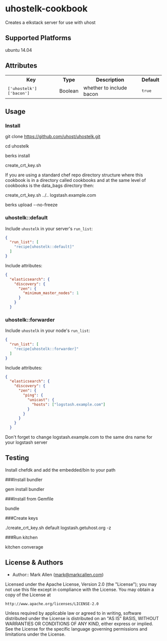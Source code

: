# uhostelk-cookbook

Creates a elkstack server for use with uhost

## Supported Platforms

ubuntu 14.04

## Attributes

<table>
  <tr>
    <th>Key</th>
    <th>Type</th>
    <th>Description</th>
    <th>Default</th>
  </tr>
  <tr>
    <td><tt>['uhostelk']['bacon']</tt></td>
    <td>Boolean</td>
    <td>whether to include bacon</td>
    <td><tt>true</tt></td>
  </tr>
</table>

## Usage

### Install

git clone https://github.com/uhost/uhostelk.git

cd uhostelk

berks install

create_crt_key.sh <chef repo path> <server dns name>

If you are using a standard chef repo directory structure where this cookbook is in a directory called cookbooks and at the same level of cookbooks is the data_bags directory then:

create_crt_key.sh ../.. logstash.example.com

berks upload --no-freeze


### uhostelk::default

Include `uhostelk` in your server's `run_list`:

```json
{
  "run_list": [
    "recipe[uhostelk::default]"
  ]
}
```

Include attributes:

```json
{
  "elasticsearch": {
    "discovery": {
      "zen": {
        "minimum_master_nodes": 1
      }
    }
  }
```

### uhostelk::forwarder

Include `uhostelk` in your node's `run_list`:

```json
{
  "run_list": [
    "recipe[uhostelk::forwarder]"
  ]
}
```

Include attributes:

```json
{
  "elasticsearch": {
    "discovery": {
      "zen": {
        "ping": {
          "unicast": {
            "hosts": ["logstash.example.com"]
          }
        }
      }
    }
  }
```

Don't forget to change logstash.example.com to the same dns name for your logstash server

## Testing

Install chefdk and add the embedded/bin to your path

###Install bundler

gem install bundler

###Install from Gemfile

bundle

###Create keys

./create_crt_key.sh default logstash.getuhost.org -z

###Run kitchen

kitchen converage


License & Authors
-----------------
- Author:: Mark Allen (mark@markcallen.com)

Licensed under the Apache License, Version 2.0 (the "License");
you may not use this file except in compliance with the License.
You may obtain a copy of the License at

    http://www.apache.org/licenses/LICENSE-2.0

Unless required by applicable law or agreed to in writing, software
distributed under the License is distributed on an "AS IS" BASIS,
WITHOUT WARRANTIES OR CONDITIONS OF ANY KIND, either express or implied.
See the License for the specific language governing permissions and
limitations under the License.
